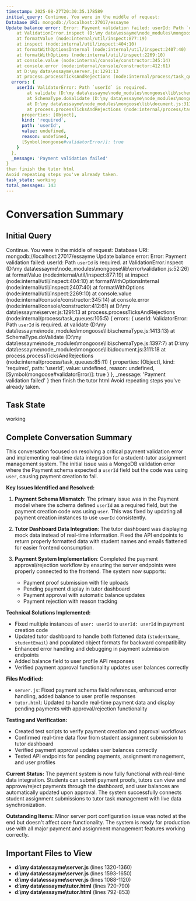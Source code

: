 ```yaml
---
timestamp: 2025-08-27T20:30:35.178589
initial_query: Continue. You were in the middle of request:
Database URI: mongodb://localhost:27017/essayme
Update balance error: Error: Payment validation failed: userId: Path `userId` is required.
    at ValidationError.inspect (D:\my data\essayme\node_modules\mongoose\lib\error\validation.js:52:26)
    at formatValue (node:internal/util/inspect:877:19)
    at inspect (node:internal/util/inspect:404:10)
    at formatWithOptionsInternal (node:internal/util/inspect:2407:40)
    at formatWithOptions (node:internal/util/inspect:2269:10)
    at console.value (node:internal/console/constructor:345:14)
    at console.error (node:internal/console/constructor:412:61)
    at D:\my data\essayme\server.js:1291:13
    at process.processTicksAndRejections (node:internal/process/task_queues:105:5) {
  errors: {
    userId: ValidatorError: Path `userId` is required.
        at validate (D:\my data\essayme\node_modules\mongoose\lib\schemaType.js:1413:13)
        at SchemaType.doValidate (D:\my data\essayme\node_modules\mongoose\lib\schemaType.js:1397:7)
        at D:\my data\essayme\node_modules\mongoose\lib\document.js:3111:18
        at process.processTicksAndRejections (node:internal/process/task_queues:85:11) {
      properties: [Object],
      kind: 'required',
      path: 'userId',
      value: undefined,
      reason: undefined,
      [Symbol(mongoose#validatorError)]: true
    }
  },
  _message: 'Payment validation failed'
}
then finish the tutor html
Avoid repeating steps you've already taken.
task_state: working
total_messages: 143
---
```


# Conversation Summary

## Initial Query
Continue. You were in the middle of request:
Database URI: mongodb://localhost:27017/essayme
Update balance error: Error: Payment validation failed: userId: Path `userId` is required.
    at ValidationError.inspect (D:\my data\essayme\node_modules\mongoose\lib\error\validation.js:52:26)
    at formatValue (node:internal/util/inspect:877:19)
    at inspect (node:internal/util/inspect:404:10)
    at formatWithOptionsInternal (node:internal/util/inspect:2407:40)
    at formatWithOptions (node:internal/util/inspect:2269:10)
    at console.value (node:internal/console/constructor:345:14)
    at console.error (node:internal/console/constructor:412:61)
    at D:\my data\essayme\server.js:1291:13
    at process.processTicksAndRejections (node:internal/process/task_queues:105:5) {
  errors: {
    userId: ValidatorError: Path `userId` is required.
        at validate (D:\my data\essayme\node_modules\mongoose\lib\schemaType.js:1413:13)
        at SchemaType.doValidate (D:\my data\essayme\node_modules\mongoose\lib\schemaType.js:1397:7)
        at D:\my data\essayme\node_modules\mongoose\lib\document.js:3111:18
        at process.processTicksAndRejections (node:internal/process/task_queues:85:11) {
      properties: [Object],
      kind: 'required',
      path: 'userId',
      value: undefined,
      reason: undefined,
      [Symbol(mongoose#validatorError)]: true
    }
  },
  _message: 'Payment validation failed'
}
then finish the tutor html
Avoid repeating steps you've already taken.

## Task State
working

## Complete Conversation Summary
This conversation focused on resolving a critical payment validation error and implementing real-time data integration for a student-tutor assignment management system. The initial issue was a MongoDB validation error where the Payment schema expected a `userId` field but the code was using `user`, causing payment creation to fail.

**Key Issues Identified and Resolved:**

1. **Payment Schema Mismatch**: The primary issue was in the Payment model where the schema defined `userId` as a required field, but the payment creation code was using `user`. This was fixed by updating all payment creation instances to use `userId` consistently.

2. **Tutor Dashboard Data Integration**: The tutor dashboard was displaying mock data instead of real-time information. Fixed the API endpoints to return properly formatted data with student names and emails flattened for easier frontend consumption.

3. **Payment System Implementation**: Completed the payment approval/rejection workflow by ensuring the server endpoints were properly connected to the frontend. The system now supports:
   - Payment proof submission with file uploads
   - Pending payment display in tutor dashboard
   - Payment approval with automatic balance updates
   - Payment rejection with reason tracking

**Technical Solutions Implemented:**

- Fixed multiple instances of `user: userId` to `userId: userId` in payment creation code
- Updated tutor dashboard to handle both flattened data (`studentName`, `studentEmail`) and populated object formats for backward compatibility
- Enhanced error handling and debugging in payment submission endpoints
- Added balance field to user profile API responses
- Verified payment approval functionality updates user balances correctly

**Files Modified:**
- `server.js`: Fixed payment schema field references, enhanced error handling, added balance to user profile responses
- `tutor.html`: Updated to handle real-time payment data and display pending payments with approval/rejection functionality

**Testing and Verification:**
- Created test scripts to verify payment creation and approval workflows
- Confirmed real-time data flow from student assignment submission to tutor dashboard
- Verified payment approval updates user balances correctly
- Tested API endpoints for pending payments, assignment management, and user profiles

**Current Status:**
The payment system is now fully functional with real-time data integration. Students can submit payment proofs, tutors can view and approve/reject payments through the dashboard, and user balances are automatically updated upon approval. The system successfully connects student assignment submissions to tutor task management with live data synchronization.

**Outstanding Items:**
Minor server port configuration issue was noted at the end but doesn't affect core functionality. The system is ready for production use with all major payment and assignment management features working correctly.

## Important Files to View

- **d:\my data\essayme\server.js** (lines 1320-1360)
- **d:\my data\essayme\server.js** (lines 1593-1650)
- **d:\my data\essayme\server.js** (lines 1088-1120)
- **d:\my data\essayme\tutor.html** (lines 720-790)
- **d:\my data\essayme\tutor.html** (lines 792-853)

